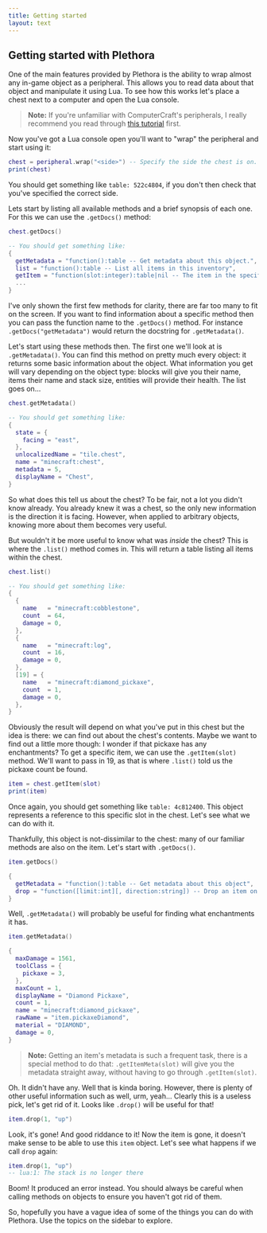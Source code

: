 ```yaml
---
title: Getting started
layout: text
---
```


## Getting started with Plethora
One of the main features provided by Plethora is the ability to wrap almost any in-game object as a peripheral. This allows you to read data about that object and manipulate it using Lua. To see how this works let's place a chest next to a computer and open the Lua console.

> **Note:** If you're unfamiliar with ComputerCraft's peripherals, I really recommend you read through [this tutorial](http://www.computercraft.info/forums2/index.php?/topic/15062-peripheral-basics/) first.

Now you've got a Lua console open you'll want to "wrap" the peripheral and start using it:

```lua
chest = peripheral.wrap("<side>") -- Specify the side the chest is on.
print(chest)
```

You should get something like `table: 522c4804`, if you don't then check that you've specified the correct side.

Lets start by listing all available methods and a brief synopsis of each one. For this we can use the `.getDocs()` method:

```lua
chest.getDocs()

-- You should get something like:
{
  getMetadata = "function():table -- Get metadata about this object.",
  list = "function():table -- List all items in this inventory",
  getItem = "function(slot:integer):table|nil -- The item in the specified slot. The slot number starts from 1.",
  ...
}
```

I've only shown the first few methods for clarity, there are far too many to fit on the screen. If you want to find information about a specific method then you can pass the function name to the `.getDocs()` method. For instance `.getDocs("getMetadata")` would return the docstring for `.getMetadata()`.

Let's start using these methods then. The first one we'll look at is `.getMetadata()`. You can find this method on pretty much every object: it returns some basic information about the object. What information you get will vary depending on the object type: blocks will give you their name, items their name and stack size, entities will provide their health. The list goes on...

```lua
chest.getMetadata()

-- You should get something like:
{
  state = {
    facing = "east",
  },
  unlocalizedName = "tile.chest",
  name = "minecraft:chest",
  metadata = 5,
  displayName = "Chest",
}
```

So what does this tell us about the chest? To be fair, not a lot you didn't know already. You already knew it was a chest, so the only new information is the direction it is facing. However, when applied to arbitrary objects, knowing more about them becomes very useful.

But wouldn't it be more useful to know what was *inside* the chest? This is where the `.list()` method comes in. This will return a table listing all items within the chest.

```lua
chest.list()

-- You should get something like:
{
  {
    name   = "minecraft:cobblestone",
    count  = 64,
    damage = 0,
  },
  {
    name   = "minecraft:log",
    count  = 16,
    damage = 0,
  },
  [19] = {
    name   = "minecraft:diamond_pickaxe",
    count  = 1,
    damage = 0,
  },
}
```

Obviously the result will depend on what you've put in this chest but the idea is there: we can find out about the chest's contents. Maybe we want to find out a little more though: I wonder if that pickaxe has any enchantments? To get a specific item, we can use the `.getItem(slot)` method. We'll want to pass in 19, as that is where `.list()` told us the pickaxe count be found.

```lua
item = chest.getItem(slot)
print(item)
```

Once again, you should get something like `table: 4c812400`. This object represents a reference to this specific slot in the chest. Let's see what we can do with it.

Thankfully, this object is not-dissimilar to the chest: many of our familiar methods are also on the item. Let's start with `.getDocs()`.

```lua
item.getDocs()

{
  getMetadata = "function():table -- Get metadata about this object",
  drop = "function([limit:int][, direction:string]) -- Drop an item on the ground. Returns the number of items dropped",
}
```

Well, `.getMetadata()` will probably be useful for finding what enchantments it has.

```lua
item.getMetadata()

{
  maxDamage = 1561,
  toolClass = {
    pickaxe = 3,
  },
  maxCount = 1,
  displayName = "Diamond Pickaxe",
  count = 1,
  name = "minecraft:diamond_pickaxe",
  rawName = "item.pickaxeDiamond",
  material = "DIAMOND",
  damage = 0,
}
```

> **Note:** Getting an item's metadata is such a frequent task, there is a special method to do that: `.getItemMeta(slot)` will give you the metadata straight away, without having to go through `.getItem(slot)`.

Oh. It didn't have any. Well that is kinda boring. However, there is plenty of other useful information such as well, urm, yeah... Clearly this is a useless pick, let's get rid of it. Looks like `.drop()` will be useful for that!


```lua
item.drop(1, "up")
```

Look, it's gone! And good riddance to it! Now the item is gone, it doesn't make sense to be able to use this `item` object. Let's see what happens if we call `drop` again:

```lua
item.drop(1, "up")
-- lua:1: The stack is no longer there
```
Boom! It produced an error instead. You should always be careful when calling methods on objects to ensure you haven't got rid of them.

So, hopefully you have a vague idea of some of the things you can do with Plethora. Use the topics on the sidebar to explore.
